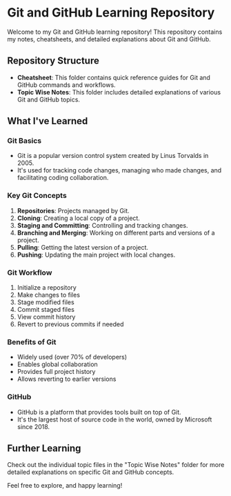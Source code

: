 # Git and GitHub Learning Repository

Welcome to my Git and GitHub learning repository! This repository contains my notes, cheatsheets, and detailed explanations about Git and GitHub.

## Repository Structure

- **Cheatsheet**: This folder contains quick reference guides for Git and GitHub commands and workflows.
- **Topic Wise Notes**: This folder includes detailed explanations of various Git and GitHub topics.

## What I've Learned

### Git Basics

- Git is a popular version control system created by Linus Torvalds in 2005.
- It's used for tracking code changes, managing who made changes, and facilitating coding collaboration.

### Key Git Concepts

1. **Repositories**: Projects managed by Git.
2. **Cloning**: Creating a local copy of a project.
3. **Staging and Committing**: Controlling and tracking changes.
4. **Branching and Merging**: Working on different parts and versions of a project.
5. **Pulling**: Getting the latest version of a project.
6. **Pushing**: Updating the main project with local changes.

### Git Workflow

1. Initialize a repository
2. Make changes to files
3. Stage modified files
4. Commit staged files
5. View commit history
6. Revert to previous commits if needed

### Benefits of Git

- Widely used (over 70% of developers)
- Enables global collaboration
- Provides full project history
- Allows reverting to earlier versions

### GitHub

- GitHub is a platform that provides tools built on top of Git.
- It's the largest host of source code in the world, owned by Microsoft since 2018.

## Further Learning

Check out the individual topic files in the "Topic Wise Notes" folder for more detailed explanations on specific Git and GitHub concepts.

Feel free to explore, and happy learning!
